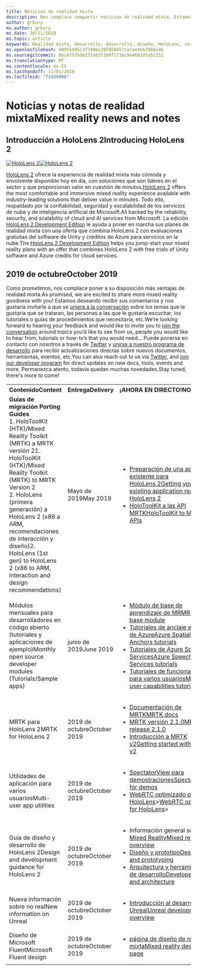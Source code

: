 ```yaml
---
title: Noticias de realidad mixta
description: Nos complace compartir noticias de realidad mixta. Estamos pensando en oír sus comentarios y le gustaría invitarle a unirse a la conversación.
author: grbury
ms.author: grbury
ms.date: 10/21/2019
ms.topic: article
keywords: Realidad mixta, desarrollo, desarrollo, diseño, HoloLens, servicios de Azure, noticias, HoloLens 2
ms.openlocfilehash: d0955d85c3f7496c28f858657cafeebbb7dbb146
ms.sourcegitcommit: 6bc6757b9b273a63f260f1716c944603dfa51151
ms.translationtype: MT
ms.contentlocale: es-ES
ms.lasthandoff: 11/01/2019
ms.locfileid: "73439906"
---
```

# <a name="mixed-reality-news-and-notes"></a><span data-ttu-id="e0ddf-105">Noticias y notas de realidad mixta</span><span class="sxs-lookup"><span data-stu-id="e0ddf-105">Mixed reality news and notes</span></span>

## <a name="introducing-hololens-2"></a><span data-ttu-id="e0ddf-106">Introducción a HoloLens 2</span><span class="sxs-lookup"><span data-stu-id="e0ddf-106">Introducing HoloLens 2</span></span>

<span data-ttu-id="e0ddf-107">[![HoloLens 2](images/hololens2.jpg)](https://www.microsoft.com/hololens/hardware)</span><span class="sxs-lookup"><span data-stu-id="e0ddf-107">[![HoloLens 2](images/hololens2.jpg)](https://www.microsoft.com/hololens/hardware)</span></span>

<span data-ttu-id="e0ddf-108">[HoloLens 2](https://www.microsoft.com/hololens/hardware) ofrece la experiencia de realidad mixta más cómoda y envolvente disponible hoy en día, con soluciones que son líderes en el sector y que proporcionan valor en cuestión de minutos.</span><span class="sxs-lookup"><span data-stu-id="e0ddf-108">[HoloLens 2](https://www.microsoft.com/hololens/hardware) offers the most comfortable and immersive mixed reality experience available with industry-leading solutions that deliver value in minutes.</span></span> <span data-ttu-id="e0ddf-109">Todo ello, respaldado por la confiabilidad, seguridad y escalabilidad de los servicios de nube y de inteligencia artificial de Microsoft.</span><span class="sxs-lookup"><span data-stu-id="e0ddf-109">All backed by the reliability, security, and scalability of cloud and AI services from Microsoft.</span></span> <span data-ttu-id="e0ddf-110">La edición [HoloLens 2 Development Edition](https://www.microsoft.com//hololens/developers) le ayuda a poner en marcha sus planes de realidad mixta con una oferta que combina HoloLens 2 con evaluaciones gratuitas del software de Unity y créditos de Azure para servicios en la nube.</span><span class="sxs-lookup"><span data-stu-id="e0ddf-110">The [HoloLens 2 Development Edition](https://www.microsoft.com//hololens/developers) helps you jump-start your mixed reality plans with an offer that combines HoloLens 2 with free trials of Unity software and Azure credits for cloud services.</span></span>

## <a name="october-2019"></a><span data-ttu-id="e0ddf-111">2019 de octubre</span><span class="sxs-lookup"><span data-stu-id="e0ddf-111">October 2019</span></span>

<span data-ttu-id="e0ddf-112">Como prometimos, nos complace poner a su disposición más ventajas de realidad mixta.</span><span class="sxs-lookup"><span data-stu-id="e0ddf-112">As promised, we are excited to share more mixed reality goodness with you!</span></span> <span data-ttu-id="e0ddf-113">Estamos deseando recibir sus comentarios y nos gustaría invitarle a que se [uniera a la conversación](https://holodevelopersslack.azurewebsites.net/) sobre los temas que le gustaría que se trataran, las personas a las que le gustaría escuchar, los tutoriales o guías de procedimientos que necesitaría, etc.</span><span class="sxs-lookup"><span data-stu-id="e0ddf-113">We’re looking forward to hearing your feedback and would like to invite you to [join the conversation](https://holodevelopersslack.azurewebsites.net/) around topics you’d like to see from us, people you would like to hear from, tutorials or how-to’s that you would need…</span></span> <span data-ttu-id="e0ddf-114">Puede ponerse en contacto con nosotros a través de [Twitter](https://twitter.com/MxdRealityDev) y [unirse a nuestro programa de desarrollo](https://aka.ms/iwantmr) para recibir actualizaciones directas sobre nuevos documentos, herramientas, eventos, etc.</span><span class="sxs-lookup"><span data-stu-id="e0ddf-114">You can also reach out to us via [Twitter](https://twitter.com/MxdRealityDev), and [join our developer program](https://aka.ms/iwantmr) for direct updates on new docs, tools, events and more.</span></span> <span data-ttu-id="e0ddf-115">Permanezca atento, todavía quedan muchas novedades.</span><span class="sxs-lookup"><span data-stu-id="e0ddf-115">Stay tuned, there's more to come!</span></span>

<table>
<tr>
<th style="width: 400px; text-align:left;"><span data-ttu-id="e0ddf-116">Contenido</span><span class="sxs-lookup"><span data-stu-id="e0ddf-116">Content</span></span></th><th style="width: 125px; text-align:left;"><span data-ttu-id="e0ddf-117">Entrega</span><span class="sxs-lookup"><span data-stu-id="e0ddf-117">Delivery</span></span></th><th style="width: 125px; text-align:left;"><span data-ttu-id="e0ddf-118">¡AHORA EN DIRECTO!</span><span class="sxs-lookup"><span data-stu-id="e0ddf-118">NOW LIVE!</span></span></th>
</tr> 
<tr>
<td><span data-ttu-id="e0ddf-119"><b>Guías de migración</b> </span><span class="sxs-lookup"><span data-stu-id="e0ddf-119"><b>Porting Guides</b> </span></span><br><span data-ttu-id="e0ddf-120">1. HoloToolKit (HTK)/Mixed Reality Toolkit (MRTK) a MRTK versión 2</span><span class="sxs-lookup"><span data-stu-id="e0ddf-120">1. HoloToolKit (HTK)/Mixed Reality Toolkit (MRTK) to MRTK Version 2</span></span>
<br><span data-ttu-id="e0ddf-121">2. HoloLens (primera generación) a HoloLens 2 (x86 a ARM, recomendaciones de interacción y diseño)</span><span class="sxs-lookup"><span data-stu-id="e0ddf-121">2. HoloLens (1st gen) to HoloLens 2 (x86 to ARM, interaction and design recommendations)</span></span>
</td></td><td><span data-ttu-id="e0ddf-122">Mayo de 2019</span><span class="sxs-lookup"><span data-stu-id="e0ddf-122">May 2019</span></span></td><td> <ul><li><span data-ttu-id="e0ddf-123"><a href=https://docs.microsoft.com/windows/mixed-reality/mrtk-porting-guide>Preparación de una aplicación existente para HoloLens 2</a></span><span class="sxs-lookup"><span data-stu-id="e0ddf-123"><a href=https://docs.microsoft.com/windows/mixed-reality/mrtk-porting-guide>Getting your existing application ready for HoloLens 2</a></span></span><li><span data-ttu-id="e0ddf-124"><a href=https://microsoft.github.io/MixedRealityToolkit-Unity/Documentation/HTKToMRTKPortingGuide.html>HoloToolKit a las API MRTK</a></span><span class="sxs-lookup"><span data-stu-id="e0ddf-124"><a href=https://microsoft.github.io/MixedRealityToolkit-Unity/Documentation/HTKToMRTKPortingGuide.html>HoloToolKit to MRTK APIs</a></span></span></td>
</tr>
<tr>
<td><span data-ttu-id="e0ddf-125">Módulos mensuales para desarrolladores en código abierto (tutoriales y aplicaciones de ejemplo)</span><span class="sxs-lookup"><span data-stu-id="e0ddf-125">Monthly open source developer modules (Tutorials/Sample apps)</span></span></td><td><span data-ttu-id="e0ddf-126">junio de 2019</span><span class="sxs-lookup"><span data-stu-id="e0ddf-126">June 2019</span></span></td><td> <ul><li><span data-ttu-id="e0ddf-127"><a href=https://docs.microsoft.com/windows/mixed-reality/mrlearning-base-ch1>Módulo de base de aprendizaje de MR</a></span><span class="sxs-lookup"><span data-stu-id="e0ddf-127"><a href=https://docs.microsoft.com/windows/mixed-reality/mrlearning-base-ch1>MR learning base module</a></span></span><li><span data-ttu-id="e0ddf-128"><a href=https://docs.microsoft.com/windows/mixed-reality/mrlearning-asa-ch1>Tutoriales de anclaje espacial de Azure</a></span><span class="sxs-lookup"><span data-stu-id="e0ddf-128"><a href=https://docs.microsoft.com/windows/mixed-reality/mrlearning-asa-ch1>Azure Spatial Anchors tutorials</a></span></span><li><span data-ttu-id="e0ddf-129"><a href=https://docs.microsoft.com/windows/mixed-reality/mrlearning-speechsdk-ch1>Tutoriales de Azure Speech Services</a></span><span class="sxs-lookup"><span data-stu-id="e0ddf-129"><a href=https://docs.microsoft.com/windows/mixed-reality/mrlearning-speechsdk-ch1>Azure Speech Services tutorials</a></span></span><li><span data-ttu-id="e0ddf-130"><a href=https://docs.microsoft.com/windows/mixed-reality/mrlearning-sharing(photon)-ch1>Tutoriales de funcionalidades para varios usuarios</a></span><span class="sxs-lookup"><span data-stu-id="e0ddf-130"><a href=https://docs.microsoft.com/windows/mixed-reality/mrlearning-sharing(photon)-ch1>Multi-user capabilities tutorials</a></span></span></td>
</tr>
<tr>
<td><span data-ttu-id="e0ddf-131">MRTK para HoloLens 2</span><span class="sxs-lookup"><span data-stu-id="e0ddf-131">MRTK for HoloLens 2</span></span></td><td><span data-ttu-id="e0ddf-132">2019 de octubre</span><span class="sxs-lookup"><span data-stu-id="e0ddf-132">October 2019</span></span></td><td> <ul><li><span data-ttu-id="e0ddf-133"><a href=https://microsoft.github.io/MixedRealityToolkit-Unity/Documentation/GettingStartedWithTheMRTK.html>Documentación de MRTK</a></span><span class="sxs-lookup"><span data-stu-id="e0ddf-133"><a href=https://microsoft.github.io/MixedRealityToolkit-Unity/Documentation/GettingStartedWithTheMRTK.html>MRTK docs</a></span></span><li><span data-ttu-id="e0ddf-134"><a href=https://github.com/Microsoft/MixedRealityToolkit-Unity/releases>MRTK versión 2.1.0</a></span><span class="sxs-lookup"><span data-stu-id="e0ddf-134"><a href=https://github.com/Microsoft/MixedRealityToolkit-Unity/releases>MRTK release 2.1.0</a></span></span><li><span data-ttu-id="e0ddf-135"><a href=https://docs.microsoft.com/windows/mixed-reality/mrtk-getting-started>Introducción a MRTK v2</a></span><span class="sxs-lookup"><span data-stu-id="e0ddf-135"><a href=https://docs.microsoft.com/windows/mixed-reality/mrtk-getting-started>Getting started with MRTK v2</a></span></span></td>
</tr>
<tr>
<td><span data-ttu-id="e0ddf-136">Utilidades de aplicación para varios usuarios</span><span class="sxs-lookup"><span data-stu-id="e0ddf-136">Multi-user app utilities</span></span></td><td><span data-ttu-id="e0ddf-137">2019 de octubre</span><span class="sxs-lookup"><span data-stu-id="e0ddf-137">October 2019</span></span></td><td> <ul><li><span data-ttu-id="e0ddf-138"><a href=https://docs.microsoft.com/windows/mixed-reality/spectator-view>SpectatorView para demostraciones</a></span><span class="sxs-lookup"><span data-stu-id="e0ddf-138"><a href=https://docs.microsoft.com/windows/mixed-reality/spectator-view>SpectatorView for demos</a></span></span><li><span data-ttu-id="e0ddf-139"><a href=https://github.com/microsoft/MixedReality-WebRTC>WebRTC optimizado para HoloLens</a>></span><span class="sxs-lookup"><span data-stu-id="e0ddf-139"><a href=https://github.com/microsoft/MixedReality-WebRTC>WebRTC optimized for HoloLens</a>></span></span></td>
</tr>
<tr>
<td><span data-ttu-id="e0ddf-140">Guía de diseño y desarrollo de HoloLens 2</span><span class="sxs-lookup"><span data-stu-id="e0ddf-140">Design and development guidance for HoloLens 2</span></span></td><td><span data-ttu-id="e0ddf-141">2019 de octubre</span><span class="sxs-lookup"><span data-stu-id="e0ddf-141">October 2019</span></span></td><td> <ul><li><span data-ttu-id="e0ddf-142">Información general sobre <a href=https://docs.microsoft.com/windows/mixed-reality/>Mixed Reality</a></span><span class="sxs-lookup"><span data-stu-id="e0ddf-142"><a href=https://docs.microsoft.com/windows/mixed-reality/>Mixed reality overview</a></span></span><li><span data-ttu-id="e0ddf-143"><a href=https://docs.microsoft.com/windows/mixed-reality/design>Diseño y prototipo</a></span><span class="sxs-lookup"><span data-stu-id="e0ddf-143"><a href=https://docs.microsoft.com/windows/mixed-reality/design>Designing and prototyping</a></span></span><li><span data-ttu-id="e0ddf-144"><a href=https://docs.microsoft.com/windows/mixed-reality/development>Arquitectura y herramientas de desarrollo</a></span><span class="sxs-lookup"><span data-stu-id="e0ddf-144"><a href=https://docs.microsoft.com/windows/mixed-reality/development>Developer tools and architecture</a></span></span></td>
</tr>
<tr>
  <td><span data-ttu-id="e0ddf-145">Nueva información sobre no real</span><span class="sxs-lookup"><span data-stu-id="e0ddf-145">New information on Unreal</span></span></td><td><span data-ttu-id="e0ddf-146">2019 de octubre</span><span class="sxs-lookup"><span data-stu-id="e0ddf-146">October 2019</span></span></td><td> <ul><li><span data-ttu-id="e0ddf-147"><a href=https://docs.microsoft.com/windows/mixed-reality/unreal-development-overview>Introducción al desarrollo de Unreal</a></span><span class="sxs-lookup"><span data-stu-id="e0ddf-147"><a href=https://docs.microsoft.com/windows/mixed-reality/unreal-development-overview>Unreal development overview</a></span></span></td>
</tr>
<tr>
  <td><span data-ttu-id="e0ddf-148">Diseño de Microsoft Fluent</span><span class="sxs-lookup"><span data-stu-id="e0ddf-148">Microsoft Fluent design</span></span></td><td><span data-ttu-id="e0ddf-149">2019 de octubre</span><span class="sxs-lookup"><span data-stu-id="e0ddf-149">October 2019</span></span></td><td> <ul><li><span data-ttu-id="e0ddf-150"><a href=https://www.microsoft.com/design/fluent/>página de diseño de realidad mixta</a></span><span class="sxs-lookup"><span data-stu-id="e0ddf-150"><a href=https://www.microsoft.com/design/fluent/>Mixed reality design page</a></span></span></td>
</tr>
</table>
